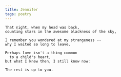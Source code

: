 ```yaml
---
title: Jennifer
tags: poetry
---
```


    That night, when my head was back,
    counting stars in the awesome blackness of the sky,

    I remember you wondered at my strangeness --
    why I waited so long to leave.

    Perhaps love isn't a thing common
      to a child's heart,
    but what I knew then, I still know now:

    The rest is up to you.


